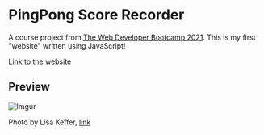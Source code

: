 # PingPong Score Recorder
A course project from [The Web Developer Bootcamp 2021](https://www.udemy.com/course/the-web-developer-bootcamp/). This is my first "website" written using JavaScript!

[Link to the website](https://rainmrnx.github.io/pingpong-score-recorder/)

## Preview 
![Imgur](https://i.imgur.com/F9IYKix.png)

Photo by Lisa Keffer, [link](https://unsplash.com/photos/3B8nIiT-Pmc)
